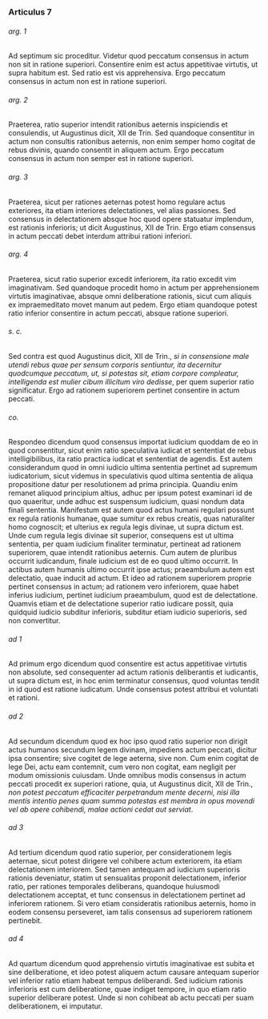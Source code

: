 ### Articulus 7

###### arg. 1
Ad septimum sic proceditur. Videtur quod peccatum consensus in actum non sit in ratione superiori. Consentire enim est actus appetitivae virtutis, ut supra habitum est. Sed ratio est vis apprehensiva. Ergo peccatum consensus in actum non est in ratione superiori.

###### arg. 2
Praeterea, ratio superior intendit rationibus aeternis inspiciendis et consulendis, ut Augustinus dicit, XII de Trin. Sed quandoque consentitur in actum non consultis rationibus aeternis, non enim semper homo cogitat de rebus divinis, quando consentit in aliquem actum. Ergo peccatum consensus in actum non semper est in ratione superiori.

###### arg. 3
Praeterea, sicut per rationes aeternas potest homo regulare actus exteriores, ita etiam interiores delectationes, vel alias passiones. Sed consensus in delectationem absque hoc quod opere statuatur implendum, est rationis inferioris; ut dicit Augustinus, XII de Trin. Ergo etiam consensus in actum peccati debet interdum attribui rationi inferiori.

###### arg. 4
Praeterea, sicut ratio superior excedit inferiorem, ita ratio excedit vim imaginativam. Sed quandoque procedit homo in actum per apprehensionem virtutis imaginativae, absque omni deliberatione rationis, sicut cum aliquis ex impraemeditato movet manum aut pedem. Ergo etiam quandoque potest ratio inferior consentire in actum peccati, absque ratione superiori.

###### s. c.
Sed contra est quod Augustinus dicit, XII de Trin., *si in consensione male utendi rebus quae per sensum corporis sentiuntur, ita decernitur quodcumque peccatum, ut, si potestas sit, etiam corpore compleatur, intelligenda est mulier cibum illicitum viro dedisse*, per quem superior ratio significatur. Ergo ad rationem superiorem pertinet consentire in actum peccati.

###### co.
Respondeo dicendum quod consensus importat iudicium quoddam de eo in quod consentitur, sicut enim ratio speculativa iudicat et sententiat de rebus intelligibilibus, ita ratio practica iudicat et sententiat de agendis. Est autem considerandum quod in omni iudicio ultima sententia pertinet ad supremum iudicatorium, sicut videmus in speculativis quod ultima sententia de aliqua propositione datur per resolutionem ad prima principia. Quandiu enim remanet aliquod principium altius, adhuc per ipsum potest examinari id de quo quaeritur, unde adhuc est suspensum iudicium, quasi nondum data finali sententia. Manifestum est autem quod actus humani regulari possunt ex regula rationis humanae, quae sumitur ex rebus creatis, quas naturaliter homo cognoscit; et ulterius ex regula legis divinae, ut supra dictum est. Unde cum regula legis divinae sit superior, consequens est ut ultima sententia, per quam iudicium finaliter terminatur, pertineat ad rationem superiorem, quae intendit rationibus aeternis. Cum autem de pluribus occurrit iudicandum, finale iudicium est de eo quod ultimo occurrit. In actibus autem humanis ultimo occurrit ipse actus; praeambulum autem est delectatio, quae inducit ad actum. Et ideo ad rationem superiorem proprie pertinet consensus in actum; ad rationem vero inferiorem, quae habet inferius iudicium, pertinet iudicium praeambulum, quod est de delectatione. Quamvis etiam et de delectatione superior ratio iudicare possit, quia quidquid iudicio subditur inferioris, subditur etiam iudicio superioris, sed non convertitur.

###### ad 1
Ad primum ergo dicendum quod consentire est actus appetitivae virtutis non absolute, sed consequenter ad actum rationis deliberantis et iudicantis, ut supra dictum est, in hoc enim terminatur consensus, quod voluntas tendit in id quod est ratione iudicatum. Unde consensus potest attribui et voluntati et rationi.

###### ad 2
Ad secundum dicendum quod ex hoc ipso quod ratio superior non dirigit actus humanos secundum legem divinam, impediens actum peccati, dicitur ipsa consentire; sive cogitet de lege aeterna, sive non. Cum enim cogitat de lege Dei, actu eam contemnit, cum vero non cogitat, eam negligit per modum omissionis cuiusdam. Unde omnibus modis consensus in actum peccati procedit ex superiori ratione, quia, ut Augustinus dicit, XII de Trin., *non potest peccatum efficaciter perpetrandum mente decerni, nisi illa mentis intentio penes quam summa potestas est membra in opus movendi vel ab opere cohibendi, malae actioni cedat aut serviat*.

###### ad 3
Ad tertium dicendum quod ratio superior, per considerationem legis aeternae, sicut potest dirigere vel cohibere actum exteriorem, ita etiam delectationem interiorem. Sed tamen antequam ad iudicium superioris rationis deveniatur, statim ut sensualitas proponit delectationem, inferior ratio, per rationes temporales deliberans, quandoque huiusmodi delectationem acceptat, et tunc consensus in delectationem pertinet ad inferiorem rationem. Si vero etiam consideratis rationibus aeternis, homo in eodem consensu perseveret, iam talis consensus ad superiorem rationem pertinebit.

###### ad 4
Ad quartum dicendum quod apprehensio virtutis imaginativae est subita et sine deliberatione, et ideo potest aliquem actum causare antequam superior vel inferior ratio etiam habeat tempus deliberandi. Sed iudicium rationis inferioris est cum deliberatione, quae indiget tempore, in quo etiam ratio superior deliberare potest. Unde si non cohibeat ab actu peccati per suam deliberationem, ei imputatur.

